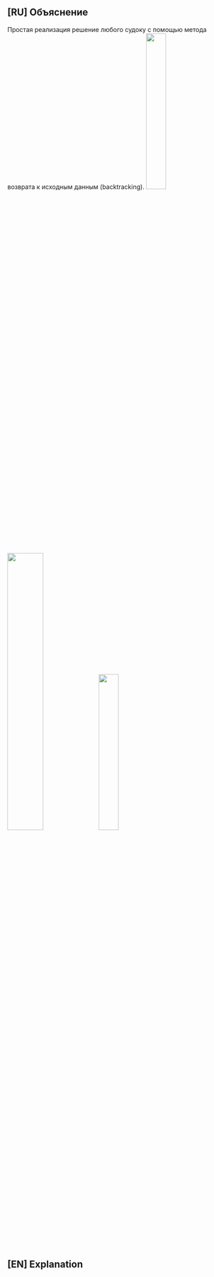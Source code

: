 ## [RU] Объяснение
Простая реализация решение любого судоку с помощью метода возврата к исходным данным (backtracking).
<img src="https://i.imgur.com/AmKqai1.png" width=30% height=30%>
<img src="https://i.imgur.com/rnZH35L.png" width=40% height=40%>
<img src="https://i.imgur.com/NUrHVft.png" width=30% height=30%>


## [EN] Explanation
